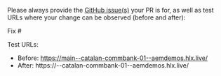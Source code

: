 Please always provide the [GitHub issue(s)](../issues) your PR is for, as well as test URLs where your change can be observed (before and after):

Fix #<gh-issue-id>

Test URLs:
- Before: https://main--catalan-commbank-01--aemdemos.hlx.live/
- After: https://<branch>--catalan-commbank-01--aemdemos.hlx.live/
